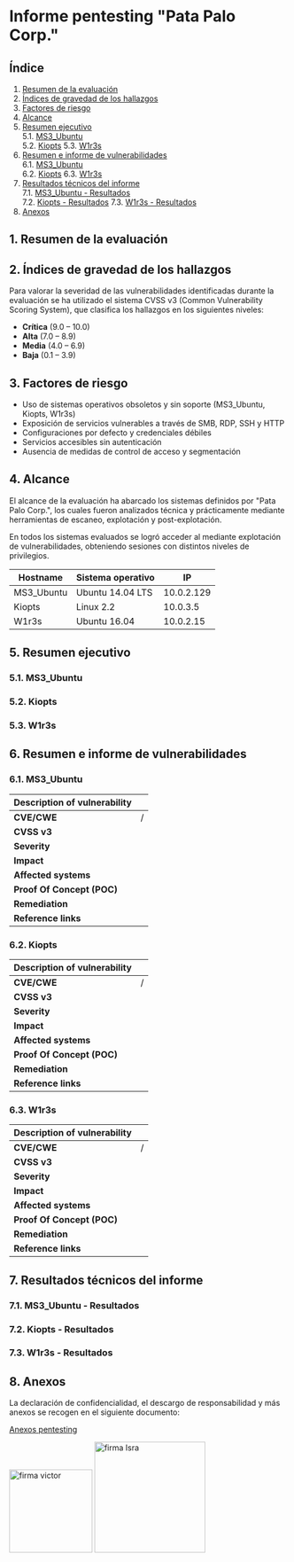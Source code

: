 # Informe pentesting "Pata Palo Corp."

## Índice

1. [Resumen de la evaluación](#1-resumen-de-la-evaluación)
2. [Índices de gravedad de los hallazgos](#2-índices-de-gravedad-de-los-hallazgos)
3. [Factores de riesgo](#3-factores-de-riesgo)
4. [Alcance](#4-alcance)
5. [Resumen ejecutivo](#5-resumen-ejecutivo)  
   5.1. [MS3_Ubuntu](#51-ms3_ubuntu)  
   5.2. [Kiopts](#52-kiopts)
   5.3.  [W1r3s](#53-w1r3s)
6. [Resumen e informe de vulnerabilidades](#6-resumen-e-informe-de-vulnerabilidades)  
   6.1. [MS3_Ubuntu](#61-ms3_ubuntu)  
   6.2. [Kiopts](#62-kiopts)
   6.3. [W1r3s](#63-w1r3s)
7. [Resultados técnicos del informe](#7-resultados-técnicos-del-informe)  
   7.1. [MS3_Ubuntu - Resultados](#71-ms3_ubuntu---resultados)  
   7.2. [Kiopts - Resultados](#72-kiopts---resultados)
   7.3. [W1r3s - Resultados](#73-w1r3s---resultados)
8. [Anexos](#8-anexos)

## 1. Resumen de la evaluación

## 2. Índices de gravedad de los hallazgos

Para valorar la severidad de las vulnerabilidades identificadas durante la evaluación se ha utilizado el sistema CVSS v3 (Common Vulnerability Scoring System), que clasifica los hallazgos en los siguientes niveles:

- **Crítica** (9.0 – 10.0)
- **Alta** (7.0 – 8.9)
- **Media** (4.0 – 6.9)
- **Baja** (0.1 – 3.9)

## 3. Factores de riesgo

- Uso de sistemas operativos obsoletos y sin soporte (MS3_Ubuntu, Kiopts, W1r3s)
- Exposición de servicios vulnerables a través de SMB, RDP, SSH y HTTP
- Configuraciones por defecto y credenciales débiles
- Servicios accesibles sin autenticación
- Ausencia de medidas de control de acceso y segmentación

## 4. Alcance

El alcance de la evaluación ha abarcado los sistemas definidos por "Pata Palo Corp.", los cuales fueron analizados técnica y prácticamente mediante herramientas de escaneo, explotación y post-explotación.

En todos los sistemas evaluados se logró acceder al mediante explotación de vulnerabilidades, obteniendo sesiones con distintos niveles de privilegios.

| Hostname    | Sistema operativo   | IP            |
| ----------- | ------------------- | ------------- |
| MS3_Ubuntu  | Ubuntu 14.04 LTS    | 10.0.2.129    |
| Kiopts      | Linux 2.2           | 10.0.3.5      |
| W1r3s       | Ubuntu 16.04        | 10.0.2.15     |

## 5. Resumen ejecutivo

### 5.1. MS3_Ubuntu

### 5.2. Kiopts

### 5.3. W1r3s

## 6. Resumen e informe de vulnerabilidades

### 6.1. MS3_Ubuntu

| Description of vulnerability|                                                                             |
|-----------------------------|-----------------------------------------------------------------------------|
| **CVE/CWE**                 |  /                                                                          |
| **CVSS v3**                 |                                                                             |
| **Severity**                |                                                                             |
| **Impact**                  |                                                                             |
| **Affected systems**        |                                                                             |
| **Proof Of Concept (POC)**  |                                                                             |
| **Remediation**             |                                                                             |
| **Reference links**         |                                                                             |

### 6.2. Kiopts

| Description of vulnerability|                                                                             |
|-----------------------------|-----------------------------------------------------------------------------|
| **CVE/CWE**                 |  /                                                                          |
| **CVSS v3**                 |                                                                             |
| **Severity**                |                                                                             |
| **Impact**                  |                                                                             |
| **Affected systems**        |                                                                             |
| **Proof Of Concept (POC)**  |                                                                             |
| **Remediation**             |                                                                             |
| **Reference links**         |                                                                             |

### 6.3. W1r3s

| Description of vulnerability|                                                                             |
|-----------------------------|-----------------------------------------------------------------------------|
| **CVE/CWE**                 |  /                                                                          |
| **CVSS v3**                 |                                                                             |
| **Severity**                |                                                                             |
| **Impact**                  |                                                                             |
| **Affected systems**        |                                                                             |
| **Proof Of Concept (POC)**  |                                                                             |
| **Remediation**             |                                                                             |
| **Reference links**         |                                                                             |

## 7. Resultados técnicos del informe

### 7.1. MS3_Ubuntu - Resultados

### 7.2. Kiopts - Resultados

### 7.3. W1r3s - Resultados

## 8. Anexos

La declaración de confidencialidad, el descargo de responsabilidad y más anexos se recogen en el siguiente documento:

[Anexos pentesting](./AcuerdoPentesting.md)

<img src="img/israelSignWhite.png" alt="firma victor" width="150"/>
<img src="img/victorSignWhite.png" alt="firma Isra" width="200"/>
